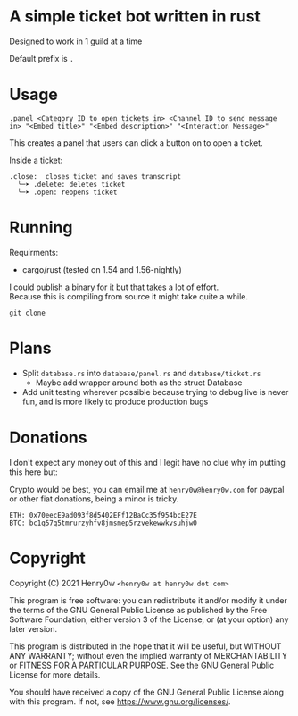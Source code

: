 # A simple ticket bot written in rust

Designed to work in 1 guild at a time 


Default prefix is `.`

# Usage
```
.panel <Category ID to open tickets in> <Channel ID to send message in> "<Embed title>" "<Embed description>" "<Interaction Message>"
```
This creates a panel that users can click a button on to open a ticket.

Inside a ticket:
```
.close:  closes ticket and saves transcript
  ╰─➤ .delete: deletes ticket
  ╰─➤ .open: reopens ticket
```

# Running

Requirments:
 - cargo/rust (tested on 1.54 and 1.56-nightly)

I could publish a binary for it but that takes a lot of effort.  
Because this is compiling from source it might take quite a while.
```
git clone
```

# Plans
 - Split `database.rs` into `database/panel.rs` and `database/ticket.rs`
    - Maybe add wrapper around both as the struct Database
 - Add unit testing wherever possible because trying to debug live is never fun, and is more likely to produce production bugs

# Donations

I don't expect any money out of this and I legit have no clue why im putting this here but: 

Crypto would be best, you can email me at `henry0w@henry0w.com` for paypal or other fiat donations, being a minor is tricky.  

```
ETH: 0x70eecE9ad093f8d5402EFf12BaCc35f954bcE27E
BTC: bc1q57q5tmrurzyhfv8jmsmep5rzvekewwkvsuhjw0
```

# Copyright

Copyright (C) 2021  Henry0w `<henry0w at henry0w dot com>`

This program is free software: you can redistribute it and/or modify
it under the terms of the GNU General Public License as published by
the Free Software Foundation, either version 3 of the License, or
(at your option) any later version.

This program is distributed in the hope that it will be useful,
but WITHOUT ANY WARRANTY; without even the implied warranty of
MERCHANTABILITY or FITNESS FOR A PARTICULAR PURPOSE.  See the
GNU General Public License for more details.

You should have received a copy of the GNU General Public License
along with this program.  If not, see <https://www.gnu.org/licenses/>.
